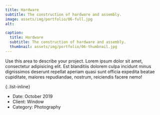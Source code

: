 ```yaml
---
title: Hardware
subtitle: The construction of hardware and assembly.
image: assets/img/portfolio/06-full.jpg
alt: 

caption:
  title: Hardware
  subtitle: The construction of hardware and assembly.
  thumbnail: assets/img/portfolio/06-thumbnail.jpg
---
```

Use this area to describe your project. Lorem ipsum dolor sit amet, consectetur adipisicing elit. Est blanditiis dolorem culpa incidunt minus dignissimos deserunt repellat aperiam quasi sunt officia expedita beatae cupiditate, maiores repudiandae, nostrum, reiciendis facere nemo!

{:.list-inline}
- Date: October 2019
- Client: Window
- Category: Photography

